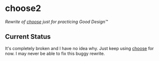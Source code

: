 # choose2
*Rewrite of [choose](https://github.com/sdegutis/choose) just for practicing Good Design™*

## Current Status

It's completely broken and I have no idea why. Just keep using [choose](https://github.com/sdegutis/choose) for now. I may never be able to fix this buggy rewrite.
